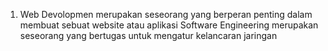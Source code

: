 1. Web Devolopmen merupakan seseorang yang berperan penting dalam membuat sebuat website atau aplikasi
   Software Engineering merupakan seseorang yang bertugas untuk mengatur kelancaran jaringan
   

